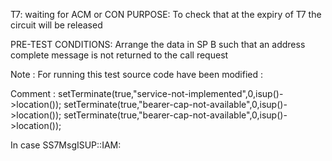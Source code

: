 T7: waiting for ACM or CON
PURPOSE: To check that at the expiry of T7 the circuit will be released

PRE-TEST CONDITIONS: Arrange the data in SP B such that an address complete message is not returned to the call request


Note : For running this test source code have been modified :

Comment :
setTerminate(true,"service-not-implemented",0,isup()->location());
setTerminate(true,"bearer-cap-not-available",0,isup()->location());
setTerminate(true,"bearer-cap-not-available",0,isup()->location());

In 	case SS7MsgISUP::IAM:



